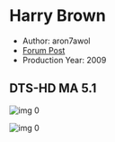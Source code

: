 # Harry Brown

* Author: aron7awol
* [Forum Post](https://www.avsforum.com/threads/bass-eq-for-filtered-movies.2995212/post-57723992)
* Production Year: 2009

## DTS-HD MA 5.1

![img 0](https://i.imgur.com/mVZr4V8.jpg)

![img 0](https://i.imgur.com/elijbpe.jpg)

